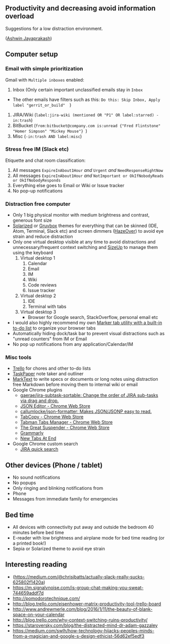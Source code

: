 ## Productivity and decreasing avoid information overload

Suggestions for a low distraction environment.

([Ashwin Jayaprakash](https://ashwinjay.github.io/))

## 

## Computer setup

### Email with simple prioritization

Gmail with `Multiple inboxes` enabled:
1. Inbox (Only certain important unclassified emails stay in `Inbox`
 * The other emails have filters such as this: `Do this: Skip Inbox, Apply label "gerrit_or_build"	`)
1. JIRA/Wiki (`label:jira-wiki (mentioned OR "P1" OR label:starred) -in:trash`)
1. BitBucket (`from:bitbucket@company.com is:unread {"Fred Flintstone" "Homer Simpson" "Mickey Mouse"} `)
1. Misc (`-in:trash AND label:misc`)

### Stress free IM (Slack etc)

Etiquette and chat room classification:

1. All messages `ExpireInAbout1Hour` *and* `Urgent` *and* `NeedResponseRightNow`
1. All messages `ExpireInAbout1Hour` *and* `NotImportant or OkIfNobodyReads or OkIfNobodyResponds`
1. Everything else goes to Email or Wiki or Issue tracker
1. No pop-up notifications

### Distraction free computer

* Only 1 big physical monitor with medium brightness and contrast, generous font size
* [Solarized](http://ethanschoonover.com/solarized) or [Gruvbox](https://www.google.com/search?q=gruvbox+theme) themes for everything that can be skinned (IDE, Atom, Terminal, Slack etc) and screen dimmers ([HazeOver](https://hazeover.com/)) to avoid eye strain and reduce distraction
* Only one virtual desktop visible at any time to avoid distractions and unnecessary/frequent context switching and [SizeUp](http://www.irradiatedsoftware.com/sizeup/) to manage them using the keyboard
  1. Virtual desktop 1
     1. Calendar
     1. Email
     1. IM
     1. Wiki
     1. Code reviews
     1. Issue tracker
  1. Virtual desktop 2
     1. IDE
     1. Terminal with tabs
  1. Virtual desktop 3
     * Browser for Google search, StackOverflow, personal email etc
* I would also highly recommend my own [Marker tab utility with a built-in to-do list](https://github.com/AshwinJay/todo) to organize your browser tabs
* Automatically hiding dock/task bar to prevent visual distractions such as "unread counters" from IM or Email
* No pop up notifications from any application/Calendar/IM


### Misc tools
* [Trello](http://trello.com/) for chores and other to-do lists
* [TaskPaper](https://www.taskpaper.com/) note taker and outliner
* [MarkText](https://marktext.app/) to write specs or documents or long notes using distraction free Markdown before moving them to internal wiki or email
* Google Chrome plugins
  * [gaerae/jira-subtask-sortable: Change the order of JIRA sub-tasks via drag and drop.](https://github.com/gaerae/jira-subtask-sortable)  
  * [JSON Editor - Chrome Web Store](https://chrome.google.com/webstore/detail/json-editor/lhkmoheomjbkfloacpgllgjcamhihfaj)  
  * [callumlocke/json-formatter: Makes JSON/JSONP easy to read.](https://github.com/callumlocke/json-formatter)  
  * [TabCopy - Chrome Web Store](https://chrome.google.com/webstore/detail/tabcopy/micdllihgoppmejpecmkilggmaagfdmb)  
  * [Tabman Tabs Manager - Chrome Web Store](https://chrome.google.com/webstore/detail/tabman-tabs-manager/hgmnkflcjcohihpdcniifjbafcdelhlm)  
  * [The Great Suspender - Chrome Web Store](https://chrome.google.com/webstore/detail/the-great-suspender/klbibkeccnjlkjkiokjodocebajanakg)
  * [Grammarly](http://grammarly.com/)
  * [New Tabs At End](https://chrome.google.com/webstore/detail/new-tabs-at-end/bgogjfbkjgjhonhikkkflpkgpcpfljoa)
* Google Chrome custom search
  * [JIRA quick search](https://stackoverflow.com/questions/17239740/add-jira-quick-search-to-chrome-omnibox)

## Other devices (Phone / tablet)

* No sound notifications
* No popups
* Only ringing and blinking notifications from
 * Phone
 * Messages from immediate family for emergencies

## Bed time

* All devices with connectivity put away and outside the bedroom 40 minutes before bed time
* E-reader with low brightness and airplane mode for bed time reading (or a printed book!)
 * Sepia or Solarized theme to avoid eye strain

## Interesting reading
* (https://medium.com/@chrisjbatts/actually-slack-really-sucks-625802f1420a)
* https://m.signalvnoise.com/is-group-chat-making-you-sweat-744659addf7d
* http://pomodorotechnique.com/
* http://blog.trello.com/eisenhower-matrix-productivity-tool-trello-board
* http://www.andrewmerle.com/blog/2016/1/11/the-beauty-of-blank-space-on-your-calendar
* http://blog.trello.com/why-context-switching-ruins-productivity/
* https://staroversky.com/blog/the-distracted-mind-dr-adam-gazzaley
* https://medium.com/swlh/how-technology-hijacks-peoples-minds-from-a-magician-and-google-s-design-ethicist-56d62ef5edf3

